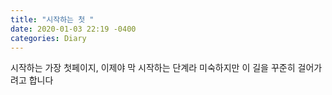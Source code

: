 ```yaml
---
title: "시작하는 첫 "
date: 2020-01-03 22:19 -0400
categories: Diary
---
```


시작하는 가장 첫페이지,
이제야 막 시작하는 단계라 미숙하지만
이 길을 꾸준히 걸어가려고 합니다


